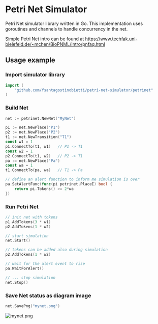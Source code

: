 # Petri Net Simulator
Petri Net simulator library written in Go.
This implementation uses goroutines and channels to handle concurrency in the net.


Simple Petri Net intro can be found at https://www.techfak.uni-bielefeld.de/~mchen/BioPNML/Intro/pnfaq.html

## Usage example

### Import simulator library
```go
import (
	"github.com/fsantagostinobietti/petri-net-simulator/petrinet"
)
```

### Build Net
```go
net := petrinet.NewNet("MyNet")

p1 := net.NewPlace("P1") 
p2 := net.NewPlace("P2") 
t1 := net.NewTransition("T1")
const w1 = 1
p1.ConnectTo(t1, w1)   // P1 -> T1
const w2 = 1
p2.ConnectTo(t1, w2)   // P2 -> T1
pa := net.NewPlace("Pa")
const wa = 1
t1.ConnectTo(pa, wa)   // T1 -> Pa

// define an alert function to inform me simulation is over
pa.SetAlertFunc(func(pi petrinet.PlaceI) bool {
	return pi.Tokens() >= 2*wa
})
```

### Run Petri Net
```go
// init net with tokens
p1.AddTokens(3 * w1)
p2.AddTokens(1 * w2)

// start simulation
net.Start()

// tokens can be added also during simulation
p2.AddTokens(1 * w2)

// wait for the alert event to rise
pa.WaitForAlert()

// ... stop simulation
net.Stop()
```
### Save Net status as diagram image
```go
net.SavePng("mynet.png")
```
![mynet.png](https://user-images.githubusercontent.com/6057026/147593874-1dbd60d5-46f3-47fc-b85e-594ea72987fb.png)
